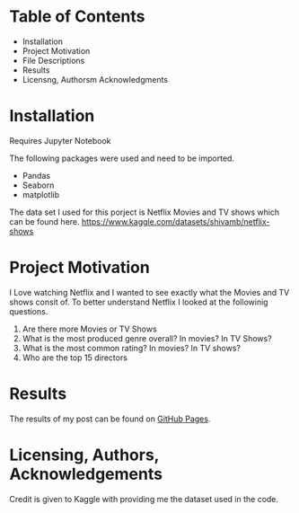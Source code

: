 # Table of Contents
- Installation
- Project Motivation
- File Descriptions 
- Results 
- Licensng, Authorsm Acknowledgments


# Installation
Requires Jupyter Notebook

The following packages were used and need to be imported.
- Pandas
- Seaborn
- matplotlib

The data set I used for this porject is Netflix Movies and TV shows which can be found here.
https://www.kaggle.com/datasets/shivamb/netflix-shows

# Project Motivation
I Love watching Netflix and I wanted to see exactly what the Movies and TV shows consit of. To better understand Netflix I looked at the followinig questions. 

1) Are there more Movies or TV Shows 
2) What is the most produced genre overall? In movies? In TV Shows?
3) What is the most common rating? In movies? In TV shows?
4) Who are the top 15 directors

# Results
The results of my post can be found on [GitHub Pages](https://pages.github.com/).

# Licensing, Authors, Acknowledgements
Credit is given to Kaggle with providing me the dataset used in the code.
